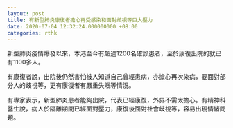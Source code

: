 ```yaml
---
layout: post
title: 有新型肺炎康復者擔心再受感染和面對歧視等巨大壓力　
date: 2020-07-04 12:32:24.000000000 +08:00
categories: rthk
---
```


新型肺炎疫情爆發以來，本港至今有超過1200名確診患者，至於康復出院的就已有1100多人。

有康復者說，出院後仍然害怕被人知道自己曾經患病，亦擔心再次染病，要面對部分人的歧視等，更有康復者有嚴重失眠等情況。　

有專家表示，新型肺炎患者能夠出院，代表已經康復，外界不需太擔心。有精神科醫生說，病人於隔離期間已經面對壓力，康復後面對社會歧視等，容易出現情緒問題。
